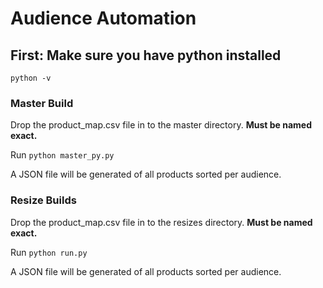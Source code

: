 # Audience Automation

## First: Make sure you have python installed
`python -v`

### Master Build

Drop the product_map.csv file in to the master directory. **Must be named exact.**

Run `python master_py.py`

A JSON file will be generated of all products sorted per audience.

### Resize Builds

Drop the product_map.csv file in to the resizes directory. **Must be named exact.**

Run `python run.py`

A JSON file will be generated of all products sorted per audience.
